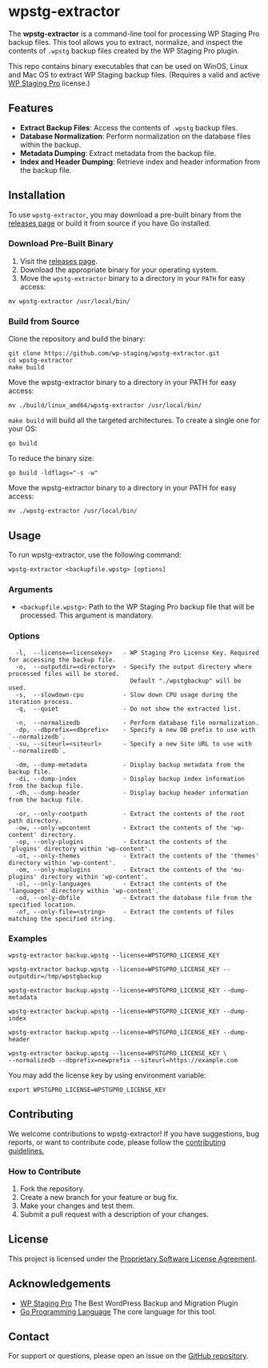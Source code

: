 # wpstg-extractor

The **wpstg-extractor** is a command-line tool for processing WP Staging Pro backup files. This tool allows you to extract, normalize, and inspect the contents of `.wpstg` backup files created by the WP Staging Pro plugin.

This repo contains binary executables that can be used on WinOS, Linux and Mac OS to extract WP Staging backup files. (Requires a valid and active [WP Staging Pro](https://wp-staging.com) license.)

## Features

- **Extract Backup Files**: Access the contents of `.wpstg` backup files.
- **Database Normalization**: Perform normalization on the database files within the backup.
- **Metadata Dumping**: Extract metadata from the backup file.
- **Index and Header Dumping**: Retrieve index and header information from the backup file.

## Installation

To use `wpstg-extractor`, you may download a pre-built binary from the [releases page](https://github.com/wp-staging/wpstg-extractor/releases) or build it from source if you have Go installed.

### Download Pre-Built Binary

1. Visit the [releases page](https://github.com/wp-staging/wpstg-extractor/releases).
2. Download the appropriate binary for your operating system.
3. Move the `wpstg-extractor` binary to a directory in your `PATH` for easy access:

```
mv wpstg-extractor /usr/local/bin/
```

### Build from Source

Clone the repository and build the binary:

```
git clone https://github.com/wp-staging/wpstg-extractor.git
cd wpstg-extractor
make build
```

Move the wpstg-extractor binary to a directory in your PATH for easy access:

```
mv ./build/linux_amd64/wpstg-extractor /usr/local/bin/
```

`make build` will build all the targeted architectures. To create a single one for your OS:
```
go build
```

To reduce the binary size:

```
go build -ldflags="-s -w"
```

Move the wpstg-extractor binary to a directory in your PATH for easy access:

```
mv ./wpstg-extractor /usr/local/bin/
```

## Usage

To run wpstg-extractor, use the following command:

```
wpstg-extractor <backupfile.wpstg> [options]
```

### Arguments
- `<backupfile.wpstg>`: Path to the WP Staging Pro backup file that will be processed. This argument is mandatory.

### Options
```
  -l,  --license=<licensekey>   - WP Staging Pro License Key. Required for accessing the backup file.
  -o,  --outputdir=<directory>  - Specify the output directory where processed files will be stored.
                                  Default "./wpstgbackup" will be used.
  -s,  --slowdown-cpu           - Slow down CPU usage during the iteration process.
  -q,  --quiet                  - Do not show the extracted list.

  -n,  --normalizedb            - Perform database file normalization.
  -dp, --dbprefix=<dbprefix>    - Specify a new DB prefix to use with `--normalizedb`.
  -su, --siteurl=<siteurl>      - Specify a new Site URL to use with `--normalizedb`.

  -dm, --dump-metadata          - Display backup metadata from the backup file.
  -di, --dump-index             - Display backup index information from the backup file.
  -dh, --dump-header            - Display backup header information from the backup file.

  -or, --only-rootpath          - Extract the contents of the root path directory.
  -ow, --only-wpcontent         - Extract the contents of the 'wp-content' directory.
  -op, --only-plugins           - Extract the contents of the 'plugins' directory within 'wp-content'.
  -ot, --only-themes            - Extract the contents of the 'themes' directory within 'wp-content'.
  -om, --only-muplugins         - Extract the contents of the 'mu-plugins' directory within 'wp-content'.
  -ol, --only-languages         - Extract the contents of the 'languages' directory within 'wp-content'.
  -od, --only-dbfile            - Extract the database file from the specified location.
  -of, --only-file=<string>     - Extract the contents of files matching the specified string.
```

### Examples

```
wpstg-extractor backup.wpstg --license=WPSTGPRO_LICENSE_KEY
```

```
wpstg-extractor backup.wpstg --license=WPSTGPRO_LICENSE_KEY --outputdir=/tmp/wpstgbackup
```

```
wpstg-extractor backup.wpstg --license=WPSTGPRO_LICENSE_KEY --dump-metadata
```

```
wpstg-extractor backup.wpstg --license=WPSTGPRO_LICENSE_KEY --dump-index
```

```
wpstg-extractor backup.wpstg --license=WPSTGPRO_LICENSE_KEY --dump-header
```

```
wpstg-extractor backup.wpstg --license=WPSTGPRO_LICENSE_KEY \
--normalizedb --dbprefix=newprefix --siteurl=https://example.com
```

You may add the license key by using environment variable:

```
export WPSTGPRO_LICENSE=WPSTGPRO_LICENSE_KEY
```

## Contributing
We welcome contributions to wpstg-extractor! If you have suggestions, bug reports, or want to contribute code, please follow the [contributing guidelines.](https://github.com/wp-staging/wp-staging-pro)

### How to Contribute
1. Fork the repository.
2. Create a new branch for your feature or bug fix.
3. Make your changes and test them.
4. Submit a pull request with a description of your changes.

## License
This project is licensed under the [Proprietary Software License Agreement](./LICENSE.md).

## Acknowledgements
- [WP Staging Pro](https://wp-staging.com/) The Best WordPress Backup and Migration Plugin
- [Go Programming Language](https://go.dev/) The core language for this tool.

## Contact
For support or questions, please open an issue on the [GitHub repository](https://github.com/wp-staging/wpstg-extractor).

